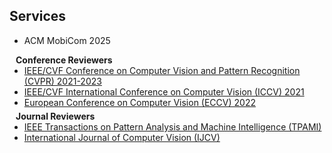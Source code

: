 ## Services


- ACM MobiCom 2025

<h4 style="margin:0 10px 0;">Conference Reviewers</h4>

<ul style="margin:0 0 5px;">
  <li><a href="http://cvpr2023.thecvf.com/"><autocolor>IEEE/CVF Conference on Computer Vision and Pattern Recognition (CVPR) 2021-2023</autocolor></a></li>
  <li><a href="http://iccv2021.thecvf.com/"><autocolor>IEEE/CVF International Conference on Computer Vision (ICCV) 2021</autocolor></a></li>
  <li><a href="https://eccv2022.ecva.net/"><autocolor>European Conference on Computer Vision (ECCV) 2022</autocolor></a></li>
</ul>

<h4 style="margin:0 10px 0;">Journal Reviewers</h4>

<ul style="margin:0 0 20px;">
  <li><a href="https://www.computer.org/csdl/journal/tp"><autocolor>IEEE Transactions on Pattern Analysis and Machine Intelligence (TPAMI)</autocolor></a></li>
  <li><a href="https://www.springer.com/journal/11263"><autocolor>International Journal of Computer Vision (IJCV)</autocolor></a></li>
</ul>
